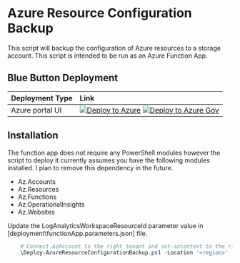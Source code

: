 # Azure Resource Configuration Backup
This script will backup the configuration of Azure resources to a storage account. This script is intended to be run as an Azure Function App.

## Blue Button Deployment

| Deployment Type | Link |
|:--|:--|
| Azure portal UI |[![Deploy to Azure](https://aka.ms/deploytoazurebutton)](https://portal.azure.com/#blade/Microsoft_Azure_CreateUIDef/CustomDeploymentBlade/uri/https%3A%2F%2Fraw.githubusercontent.com%2Fshawntmeyer%2FAzureResourceConfigurationBackup%2Frefs%2Fheads%2Fmain%2Fdeployment%2FfunctionApp.json/uiFormDefinitionUri/https%3A%2F%2Fraw.githubusercontent.com%2Fshawntmeyer%2FAzureResourceConfigurationBackup%2Frefs%2Fheads%2Fmain%2Fdeployment%2FuiFormDefinition.json) [![Deploy to Azure Gov](https://aka.ms/deploytoazuregovbutton)](https://portal.azure.us/?feature.deployapiver=2022-12-01#blade/Microsoft_Azure_CreateUIDef/CustomDeploymentBlade/uri/https%3A%2F%2Fraw.githubusercontent.com%2Fshawntmeyer%2FAzureResourceConfigurationBackup%2Frefs%2Fheads%2Fmain%2Fdeployment%2FfunctionApp.json/uiFormDefinitionUri/https%3A%2F%2Fraw.githubusercontent.com%2Fshawntmeyer%2FAzureResourceConfigurationBackup%2Frefs%2Fheads%2Fmain%2Fdeployment%2FuiFormDefinition.json)

## Installation
The function app does not require any PowerShell modules however the script to deploy it currently assumes you have the following modules installed. I plan to remove this dependency in the future.
- Az.Accounts
- Az.Resources
- Az.Functions
- Az.OperationalInsights
- Az.Websites

Update the LogAnalyticsWorkspaceResourceId parameter value in [deployment\functionApp.parameters.json] file.

```PowerShell
    # Connect-AzAccount to the right tenant and set-azcontext to the right subscription first
   .\Deploy-AzureResourceConfigurationBackup.ps1 -Location '<region>'
```